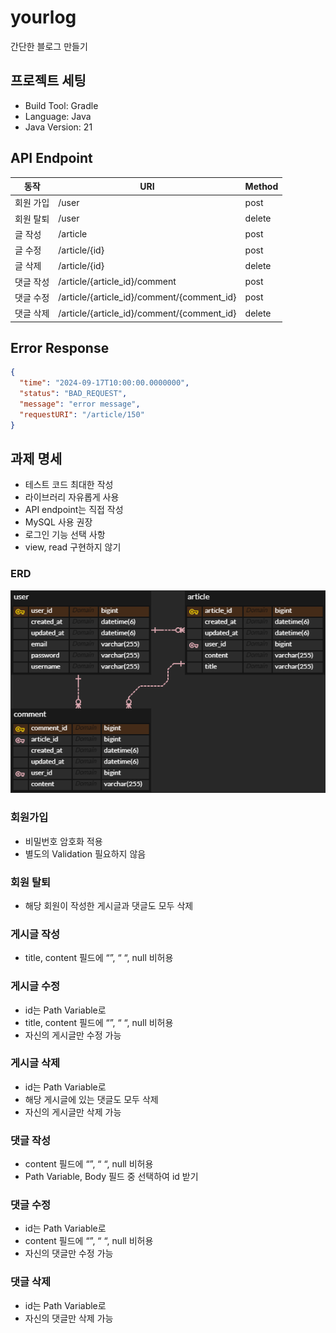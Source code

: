 # yourlog

간단한 블로그 만들기

## 프로젝트 세팅

- Build Tool: Gradle
- Language: Java
- Java Version: 21

## API Endpoint

| 동작    | URI                                        | Method |
|-------|--------------------------------------------|--------|
| 회원 가입 | /user                                      | post   |
| 회원 탈퇴 | /user                                      | delete |
| 글 작성  | /article                                   | post   |
| 글 수정  | /article/{id}                              | post   |
| 글 삭제  | /article/{id}                              | delete |
| 댓글 작성 | /article/{article_id}/comment              | post   |
| 댓글 수정 | /article/{article_id}/comment/{comment_id} | post   |
| 댓글 삭제 | /article/{article_id}/comment/{comment_id} | delete |

## Error Response

```json
{
  "time": "2024-09-17T10:00:00.0000000",
  "status": "BAD_REQUEST",
  "message": "error message",
  "requestURI": "/article/150"
}
```

## 과제 명세

- 테스트 코드 최대한 작성
- 라이브러리 자유롭게 사용
- API endpoint는 직접 작성
- MySQL 사용 권장
- 로그인 기능 선택 사항
- view, read 구현하지 않기

### ERD
![yourlog_ERD](./img/yourlog_ERD.png)

### 회원가입

- 비밀번호 암호화 적용
- 별도의 Validation 필요하지 않음

### 회원 탈퇴

- 해당 회원이 작성한 게시글과 댓글도 모두 삭제

### 게시글 작성

- title, content 필드에 “”, “ “, null 비허용

### 게시글 수정

- id는 Path Variable로
- title, content 필드에 “”, “ “, null 비허용
- 자신의 게시글만 수정 가능

### 게시글 삭제

- id는 Path Variable로
- 해당 게시글에 있는 댓글도 모두 삭제
- 자신의 게시글만 삭제 가능

### 댓글 작성

- content 필드에 “”, “ “, null 비허용
- Path Variable, Body 필드 중 선택하여 id 받기

### 댓글 수정

- id는 Path Variable로
- content 필드에 “”, “ “, null 비허용
- 자신의 댓글만 수정 가능

### 댓글 삭제

- id는 Path Variable로
- 자신의 댓글만 삭제 가능
